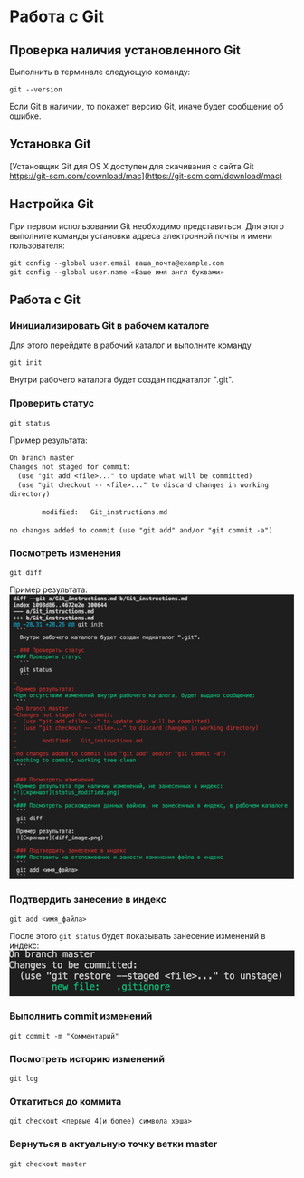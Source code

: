 # Работа с Git

## Проверка наличия установленного Git

Выполнить в терминале следующую команду:
```
git --version
```
Если Git в наличии, то покажет версию Git, иначе будет сообщение об ошибке.

## Установка Git

[Установщик Git для OS X доступен для скачивания с сайта Git https://git-scm.com/download/mac](https://git-scm.com/download/mac)

## Настройка Git

При первом использовании Git необходимо представиться. Для этого выполните команды установки адреса электронной почты и имени пользователя:
```
git config --global user.email ваша_почта@example.com
git config --global user.name «Ваше имя англ буквами»
```
## Работа с Git

### Инициализировать Git в рабочем каталоге
Для этого перейдите в рабочий каталог и выполните команду 
```
git init
```
 Внутри рабочего каталога будет создан подкаталог ".git".

 ### Проверить статус
 ```
 git status
 ```

Пример результата:
```
On branch master
Changes not staged for commit:
  (use "git add <file>..." to update what will be committed)
  (use "git checkout -- <file>..." to discard changes in working directory)

        modified:   Git_instructions.md 

no changes added to commit (use "git add" and/or "git commit -a")
```

### Посмотреть изменения
```
git diff
```
Пример результата:
![Скриншот](diff_image.png)

### Подтвердить занесение в индекс
```
git add <имя_файла>
```
После этого `git status` будет показывать занесение изменений в индекс:
![Скриншот](status_ok.png)

### Выполнить commit изменений
```
git commit -m "Комментарий"
```  
### Посмотреть историю изменений
```
git log
```

### Откатиться до коммита
```
git checkout <первые 4(и более) символа хэша>
```

### Вернуться в актуальную точку ветки master
```
git checkout master
```